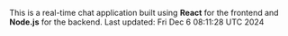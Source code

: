 This is a real-time chat application built using **React** for the frontend and **Node.js** for the backend.
Last updated: Fri Dec  6 08:11:28 UTC 2024
